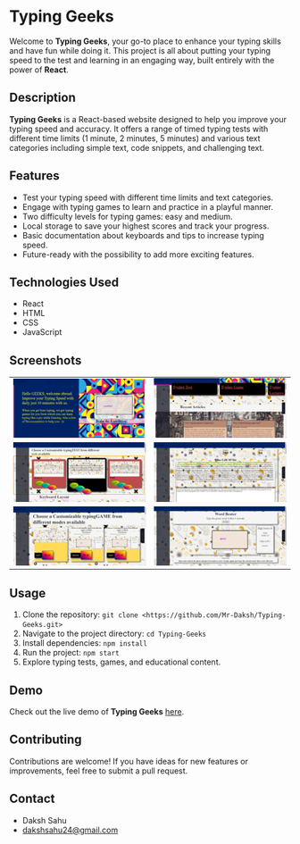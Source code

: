 # Typing Geeks

Welcome to **Typing Geeks**, your go-to place to enhance your typing skills and have fun while doing it. This project is all about putting your typing speed to the test and learning in an engaging way, built entirely with the power of **React**.

## Description

**Typing Geeks** is a React-based website designed to help you improve your typing speed and accuracy. It offers a range of timed typing tests with different time limits (1 minute, 2 minutes, 5 minutes) and various text categories including simple text, code snippets, and challenging text. 

## Features

- Test your typing speed with different time limits and text categories.
- Engage with typing games to learn and practice in a playful manner.
- Two difficulty levels for typing games: easy and medium.
- Local storage to save your highest scores and track your progress.
- Basic documentation about keyboards and tips to increase typing speed.
- Future-ready with the possibility to add more exciting features.

## Technologies Used

- React
- HTML
- CSS
- JavaScript

## Screenshots

<table>
  <tr>
    <tr>
    <td align="center">
      <img src="src/components/screenshot/f329fb7a-4a69-4505-b652-7641d85212bf.png" alt="Screenshot 1" width="400">
    </td>
    <td align="center">
      <img src="src/components/screenshot/dc1fa9cb-2da2-4e0c-bb64-2b81f6408a5d.png" alt="Screenshot 2" width="400">
    </td>
  </tr>
  <tr>
    <td align="center">
      <img src="src/components/screenshot/2108995f-9a4f-4ac9-96c3-55b26abfc581.png" alt="Screenshot 3" width="400">
    </td>
    <td align="center">
      <img src="src/components/screenshot/ec8cf3bd-0d3c-47f4-a5ea-78f160aa8369.png" alt="Screenshot 4" width="400">
    </td>
  </tr>
  <tr>
    <td align="center">
      <img src="src/components/screenshot/ea6e2c3c-73f3-4fac-82f9-0a4c19724124.png" alt="Screenshot 5" width="400">
    </td>
    <td align="center">
      <img src="src/components/screenshot/19091a1b-5760-4375-ba74-19478aa93a0f.png" alt="Screenshot 6" width="400">
    </td>
</table>


## Usage

1. Clone the repository: `git clone <https://github.com/Mr-Daksh/Typing-Geeks.git>`
2. Navigate to the project directory: `cd Typing-Geeks`
3. Install dependencies: `npm install`
4. Run the project: `npm start`
5. Explore typing tests, games, and educational content.

## Demo

Check out the live demo of **Typing Geeks** [here](localhost:3000).

## Contributing

Contributions are welcome! If you have ideas for new features or improvements, feel free to submit a pull request.

## Contact

- Daksh Sahu
- dakshsahu24@gmail.com

